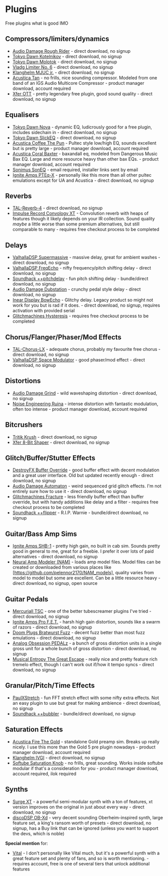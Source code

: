 Plugins
=======

Free plugins what is good IMO

Compressors/limiters/dynamics
-----------------------------

* [Audio Damage Rough Rider](https://www.audiodamage.com/pages/free-and-legacy) - direct download, no signup
* [Tokyo Dawn Kotelnikov](https://www.tokyodawn.net/tdr-kotelnikov/) - direct download, no signup
* [Tokyo Dawn Molotok](https://www.tokyodawn.net/tdr-molotok/) - direct download, no signup
* [Vladg Limiter No. 6](https://www.tokyodawn.net/vladg-limiter-n6/) - direct download, no signup
* [Klanghelm MJUC jr.](https://klanghelm.com/contents/products/MJUCjr.php) - direct download, no signup
* [Acustica Tan](https://www.acustica-audio.com/shop/products/TAN) - no frills, nice sounding compressor. Modeled from one band of an IGS Audio Multicore Compressor - product manager download, account required
* [Xfer OTT](https://xferrecords.com/freeware) - pretty legendary free plugin, good sound quality - direct download, no signup

Equalisers
----------

* [Tokyo Dawn Nova](https://www.tokyodawn.net/tdr-nova/) - dynamic EQ, ludicrously good for a free plugin, includes sidechain in - direct download, no signup
* [Tokyo Dawn SlickEQ](https://www.tokyodawn.net/tdr-vos-slickeq/) - direct download, no signup
* [Acustica Coffee The Pun](https://www.acustica-audio.com/shop/products/COFFEEFREE) - Pultec style low/high EQ, sounds excellent but is pretty large - product manager download, account required
* [Acustica Coral Baxter](https://www.acustica-audio.com/shop/products/CORALBAXEQ) - baxandall eq, modeled from Dangerous Music Bax EQ. Large and more resource heavy than other bax EQs. - product manager download, account required
* [Sonimus SonEQ](https://sonimus.com/products/soneq) - email required, installer links sent by email
* [Ignite Amps PTEq-X](https://www.igniteamps.com/#pteq-x) - personally like this more than all other pultec emulations except for UA and Acustica - direct download, no signup

Reverbs
-------

* [TAL-Reverb-4](https://tal-software.com/products/tal-reverb-4) - direct download, no signup
* [Impulse Record Convology XT](https://impulserecord.com/project/convology-xt-plugin/) - Convolution reverb with heaps of features though it likely depends on your IR collection. Sound quality _maybe_ a little worse than some premium alternatives, but still comparable to many - requires free checkout process to be completed

Delays
------

* [ValhallaDSP Supermassive](https://valhalladsp.com/shop/reverb/valhalla-supermassive/) - massive delay, great for ambient washes - direct download, no signup
* [ValhallaDSP FreqEcho](https://valhalladsp.com/shop/delay/valhalla-freq-echo/) - nifty frequency/pitch shifting delay - direct download, no signup
* [Soundhack ++pitchdelay](https://www.soundhack.com/freeware/) - fun pitch shifting delay - bundle/direct download, no signup
* [Audio Damage Dubstation](https://www.audiodamage.com/pages/free-and-legacy) - crunchy pedal style delay - direct download, no signup
* [Inear Display BowEcho](https://www.ineardisplay.com/plugins/legacy/) - Glitchy delay. Legacy product so might not work for you but is rad if it does. - direct download, no signup, requires activation with provided serial
* [Glitchmachines Hysteresis](https://glitchmachines.com/products/hysteresis/) - requires free checkout process to be completed

Chorus/Flanger/Phaser/Mod Effects
---------------------------------

* [TAL-Chorus-LX](https://tal-software.com/products/tal-chorus-lx) - adequate chorus, probably my favourite free chorus - direct download, no signup
* [ValhallaDSP Space Modulator](https://valhalladsp.com/shop/modulation/valhalla-space-modulator/) - good phaser/mod effect - direct download, no signup

Distortions
-----------

* [Audio Damage Grind](https://www.audiodamage.com/pages/free-and-legacy) - wild waveshaping distortion - direct download, no signup
* [Noise Engineering Ruina](https://noiseengineering.us/products/the-freequel-bundle-sinc-vereor-virt-vereor-ruina?title=default%2520title) - intense distortion with fantastic modulation, often too intense - product manager download, account required

Bitcrushers
-----------

* [Tritik Krush](https://www.tritik.com/product/krush/) - direct download, no signup
* [Xfer 8-Bit Shaper](https://xferrecords.com/freeware) - direct download, no signup

Glitch/Buffer/Stutter Effects
-----------------------------

* [DestroyFX Buffer Override](http://destroyfx.org/) - good buffer effect with decent modulation and a great user interface. Old but updated recently enough - direct download, no signup
* [Audio Damage Automaton](https://www.audiodamage.com/pages/free-and-legacy) - weird sequenced grid glitch effects. I'm not entirely sure how to use it - direct download, no signup
* [Glitchmachines Fracture](https://glitchmachines.com/products/fracture/) - less friendly buffer effect than buffer override, but with handy additions like delay and a filter - requires free checkout process to be completed
* [Soundhack ++flipper](https://www.soundhack.com/freeware/) - R.I.P. Warnie - bundle/direct download, no signup

Guitar/Bass Amp Sims
--------------------

* [Ignite Amps SHB-1](https://www.igniteamps.com/#shb-1) - pretty high gain, no built in cab sim. Sounds pretty good in general to me, great for a freebie. I prefer it over lots of paid alternatives - direct download, no signup
* [Neural Amp Modeler (NAM)](https://www.neuralampmodeler.com/) - loads amp model files. Model files can be created or downloaded from various places like [https://github.com/pelennor2170/NAM_models], quality varies from model to model but some are excellent. Can be a little resource heavy - direct download, no signup, open source

Guitar Pedals
-------------

* [Mercuriall TSC](https://mercuriall.com/cms/details_freestuff) - one of the better tubescreamer plugins I've tried - direct download, no signup
* [Ignite Amps Pro F.E.T.](https://www.igniteamps.com/#profet) - harsh high gain distortion, sounds like a swarm of razors - direct download, no signup
* [Doom Plugs Bratwurst Fuzz](https://guitarandbassplugins.com/doomplugs/) - decent fuzz better than most fuzz emulations - direct download, no signup
* [Analog Obsession PEDALz](https://www.patreon.com/posts/pedalz-54136573) - a bunch of gross distortion units in a single gross unit for a whole bunch of gross distortion - direct download, no signup
* [Musical Entropy The Great Escape](https://www.musicalentropy.com/TheGreatEscape.html) - really nice and pretty feature rich tremelo effect, though I can't work out if/how it tempo syncs - direct download, no signup

Granular/Pitch/Time Effects
----------------

* [PaulXStretch](https://sonosaurus.com/paulxstretch/) - fun FFT stretch effect with some nifty extra effects. Not an easy plugin to use but great for making ambience - direct download, no signup
* [Soundhack ++bubbler](https://www.soundhack.com/freeware/) - bundle/direct download, no signup

Saturation Effects
------------------

* [Acustica Fire The Gold](https://www.acustica-audio.com/shop/products/FIRETHEGOLD) - standalone Gold preamp sim. Breaks up really nicely. I use this more than the Gold 5 pre plugin nowadays - product manager download, account required
* [Klanghelm IVGI](https://klanghelm.com/contents/products/IVGI.php) - direct download, no signup
* [Softube Saturation Knob](https://www.softube.com/saturationknob) - no frills, great sounding. Works inside softube modular if that's a consideration for you - product manager download, account required, ilok required

Synths
------

* [Surge XT](https://surge-synthesizer.github.io/index.html) - a powerful semi-modular synth with a ton of features, xt version improves on the original in just about every way - direct download, no signup
* [discoDSP OB-Xd](https://www.discodsp.com/obxd/) - very decent sounding Oberheim-inspired synth, large feature set, a king's ransom worth of presets - direct download, no signup, has a Buy link that can be ignored (unless you want to support the devs, which is noble)

__Special mention__ for:

* [Vital](https://vital.audio/) - I don't personally like Vital much, but it's a powerful synth with a great feature set and plenty of fans, and so is worth mentioning. - requires account, free is one of several tiers that unlock additional features
